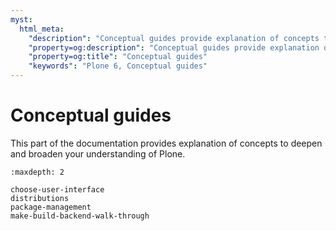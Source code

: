 ```yaml
---
myst:
  html_meta:
    "description": "Conceptual guides provide explanation of concepts to deepen and broaden your understanding of Plone."
    "property=og:description": "Conceptual guides provide explanation of concepts to deepen and broaden your understanding of Plone."
    "property=og:title": "Conceptual guides"
    "keywords": "Plone 6, Conceptual guides"
---
```


# Conceptual guides

This part of the documentation provides explanation of concepts to deepen and broaden your understanding of Plone.


```{toctree}
:maxdepth: 2

choose-user-interface
distributions
package-management
make-build-backend-walk-through
```
